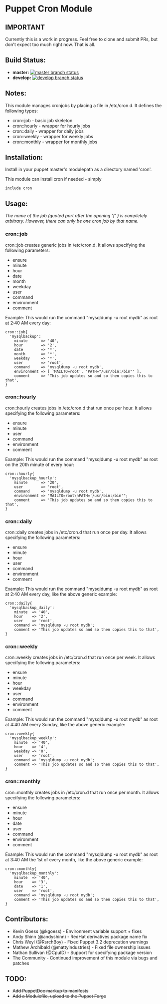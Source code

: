 # Puppet Cron Module

## IMPORTANT ##

Currently this is a work in progress. Feel free to clone and submit PRs, but
don't expect too much right now. That is all.

## Build Status:

  * **master:** [![master branch status](https://secure.travis-ci.org/torrancew/puppet-cron.png?branch=master)](http://travis-ci.org/torrancew/puppet-cron)
  * **develop:** [![develop branch status](https://secure.travis-ci.org/torrancew/puppet-cron.png?branch=develop)](http://travis-ci.org/torrancew/puppet-cron)

## Notes:

This module manages cronjobs by placing a file in /etc/cron.d.
It defines the following types:

  * cron::job     - basic job skeleton
  * cron::hourly  - wrapper for hourly jobs
  * cron::daily   - wrapper for daily jobs
  * cron::weekly  - wrapper for weekly jobs
  * cron::monthly - wrapper for monthly jobs

## Installation:

Install in your puppet master's modulepath as a directory named 'cron'.

This module can install cron if needed - simply

    include cron

## Usage:

*The name of the job (quoted part after the opening '{' ) is completely arbitrary. However, there can only be one cron job by that name.*

### cron::job

cron::job creates generic jobs in /etc/cron.d.
It allows specifying the following parameters:

  * ensure
  * minute
  * hour
  * date
  * month
  * weekday
  * user
  * command
  * environment
  * comment

Example:
  This would run the command "mysqldump -u root mydb" as root at 2:40 AM every day:

    cron::job{
      'mysqlbackup':
        minute      => '40',
        hour        => '2',
        date        => '*',
        month       => '*',
        weekday     => '*',
        user        => 'root',
        command     => 'mysqldump -u root mydb',
        environment => [ 'MAILTO=root', 'PATH="/usr/bin:/bin"' ],
        comment     => 'This job updates so and so then copies this to that',
    }

### cron::hourly

cron::hourly creates jobs in /etc/cron.d that run once per hour.
It allows specifying the following parameters:

  * ensure
  * minute
  * user
  * command
  * environment
  * comment

Example:
  This would run the command "mysqldump -u root mydb" as root on the 20th minute of every hour:

    cron::hourly{
      'mysqlbackup_hourly':
        minute      => '20',
        user        => 'root',
        command     => 'mysqldump -u root mydb',
        environment => "MAILTO=root\nPATH='/usr/bin:/bin'";
        comment     => 'This job updates so and so then copies this to that',
    }

### cron::daily

cron::daily creates jobs in /etc/cron.d that run once per day.
It allows specifying the following parameters:

  * ensure
  * minute
  * hour
  * user
  * command
  * environment
  * comment

Example:
  This would run the command "mysqldump -u root mydb" as root at 2:40 AM every day, like the above generic example:

    cron::daily{
      'mysqlbackup_daily':
        minute  => '40',
        hour    => '2',
        user    => 'root',
        command => 'mysqldump -u root mydb';
        comment => 'This job updates so and so then copies this to that',
    }

### cron::weekly

cron::weekly creates jobs in /etc/cron.d that run once per week.
It allows specifying the following parameters:

  * ensure
  * minute
  * hour
  * weekday
  * user
  * command
  * environment
  * comment

Example:
  This would run the command "mysqldump -u root mydb" as root at 4:40 AM every Sunday, like the above generic example:

    cron::weekly{
      'mysqlbackup_weekly':
        minute  => '40',
        hour    => '4',
        weekday => '0',
        user    => 'root',
        command => 'mysqldump -u root mydb';
        comment => 'This job updates so and so then copies this to that',
    }

### cron::monthly

cron::monthly creates jobs in /etc/cron.d that run once per month.
It allows specifying the following parameters:

  * ensure
  * minute
  * hour
  * date
  * user
  * command
  * environment
  * comment

Example:
  This would run the command "mysqldump -u root mydb" as root at 3:40 AM the 1st of every month, like the above generic example:

    cron::monthly{
      'mysqlbackup_monthly':
        minute  => '40',
        hour    => '3',
        date    => '1',
        user    => 'root',
        command => 'mysqldump -u root mydb';
        comment => 'This job updates so and so then copies this to that',
    }

## Contributors:

  * Kevin Goess (@kgoess)               - Environment variable support + fixes
  * Andy Shinn (@andyshinn)             - RedHat derivatives package name fix
  * Chris Weyl (@RsrchBoy)              - Fixed Puppet 3.2 deprecation warnings
  * Mathew Archibald (@mattyindustries) - Fixed file ownership issues
  * Nathan Sullivan (@CpuID)            - Support for specifying package version
  * The Community                       - Continued improvement of this module via bugs and patches

## TODO:

  * <del>Add PuppetDoc markup to manifests</del>
  * <del>Add a Modulefile, upload to the Puppet Forge</del>
